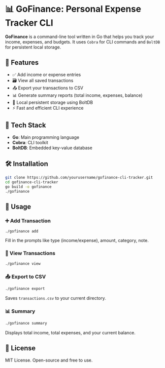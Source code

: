 # 📊 GoFinance: Personal Expense Tracker CLI

**GoFinance** is a command-line tool written in Go that helps you track your income, expenses, and budgets. It uses `Cobra` for CLI commands and `BoltDB` for persistent local storage.

## 🚀 Features

- ✅ Add income or expense entries
- 🗃️ View all saved transactions
- 📤 Export your transactions to CSV
- 📊 Generate summary reports (total income, expenses, balance)
- 💾 Local persistent storage using BoltDB
- ⚡ Fast and efficient CLI experience

## 🧱 Tech Stack

- **Go**: Main programming language
- **Cobra**: CLI toolkit
- **BoltDB**: Embedded key-value database

## 🛠️ Installation

```bash
git clone https://github.com/yourusername/gofinance-cli-tracker.git
cd gofinance-cli-tracker
go build -o gofinance
./gofinance
```

## 📘 Usage

### ➕ Add Transaction

```bash
./gofinance add
```

Fill in the prompts like type (income/expense), amount, category, note.

### 📂 View Transactions

```bash
./gofinance view
```

### 📤 Export to CSV

```bash
./gofinance export
```

Saves `transactions.csv` to your current directory.

### 📊 Summary

```bash
./gofinance summary
```

Displays total income, total expenses, and your current balance.

## 📎 License

MIT License. Open-source and free to use.